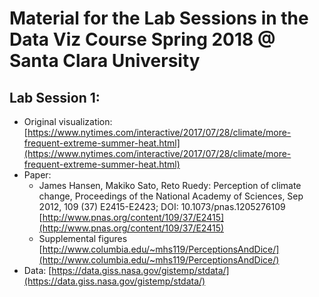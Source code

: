 # Material for the Lab Sessions in the Data Viz Course Spring 2018 @ Santa Clara University

## Lab Session 1:
* Original visualization: [https://www.nytimes.com/interactive/2017/07/28/climate/more-frequent-extreme-summer-heat.html](https://www.nytimes.com/interactive/2017/07/28/climate/more-frequent-extreme-summer-heat.html)
* Paper: 
  + James Hansen, Makiko Sato, Reto Ruedy: Perception of climate change, Proceedings of the National Academy of Sciences, Sep 2012, 109 (37) E2415-E2423; DOI: 10.1073/pnas.1205276109 [http://www.pnas.org/content/109/37/E2415](http://www.pnas.org/content/109/37/E2415)
  + Supplemental figures [http://www.columbia.edu/~mhs119/PerceptionsAndDice/](http://www.columbia.edu/~mhs119/PerceptionsAndDice/)
* Data: [https://data.giss.nasa.gov/gistemp/stdata/](https://data.giss.nasa.gov/gistemp/stdata/)
